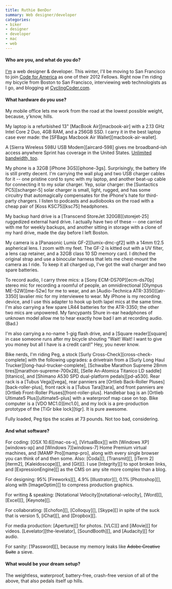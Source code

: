 ```yaml
---
title: Ruthie BenDor
summary: Web designer/developer
categories:
- biker
- designer
- developer
- mac
- web
---
```


#### Who are you, and what do you do?

[I'm](http://ruthiebendor.com/ "Ruthie's website.") a web designer & developer. This winter, I'll be moving to San Francisco to join [Code for America](http://codeforamerica.org/ "A non-profit for involving the web industry in the public service.") as one of their 2012 Fellows. Right now I'm riding my bicycle from Boston to San Francisco, interviewing web technologists as I go, and blogging at [CyclingCoder.com](http://cyclingcoder.com/ "Ruthie's cross-country-biking site.").

#### What hardware do you use?

My mobile office lets me work from the road at the lowest possible weight, because, y'know, hills.

My laptop is a refurbished 13" [MacBook Air][macbook-air] with a 2.13 GHz Intel Core 2 Duo, 4GB RAM, and a 256GB SSD. I carry it in the best laptop case ever made: the [SFBags Macbook Air Wallet][macbook-air-wallet].

A [Sierra Wireless 598U USB Modem][aircard-598] gives me broadband-ish access anywhere Sprint has coverage in the United States. [Unlimited bandwidth, too](http://www.millenicom.com/ "Millenicom offers mobile broadband.").

My phone is a 32GB [iPhone 3GS][iphone-3gs]. Surprisingly, the battery life is still pretty decent. I'm carrying the wall plug and two USB charger cables for it -- one pristine cord to sync with my laptop, and another beat-up cable for connecting it to my solar charger. Yep, solar charger: the [Suntactics PC5][scharger-5] solar charger is small, light, rugged, and has some circuitry that automagically compensates for the iPhone's hate for third-party chargers. I listen to podcasts and audiobooks on the road with a cheap pair of [Koss KSC75][ksc75] headphones.

My backup hard drive is a [Transcend StoreJet 320GB][storejet-25] ruggedized external hard drive. I actually have two of these -- one carried with me for weekly backups, and another sitting in storage with a clone of my hard drive, made the day before I left Boston.

My camera is a [Panasonic Lumix GF-2][lumix-dmc-gf2] with a 14mm f/2.5 aspherical lens. I zoom with my feet. The GF-2 is kitted out with a UV filter, a lens cap retainer, and a 32GB class 10 SD memory card. I ditched the original strap and use a binocular harness that lets me chest-mount the camera as I ride. To keep it all charged up, I've got the wall charger and two spare batteries.

To record audio, I carry three mics: a [Sony ECM-DS70P][ecm-ds70p] stereo mic for recording a roomful of people, an omnidirectional [Olympus ME-52W][me-52w] for me to wear, and an [Audio-Technica ATR-3350][atr-3350] lavalier mic for my interviewee to wear. My iPhone is my recording device, and I use this adapter to hook up both lapel mics at the same time. I'm also carrying a few spare LR44 batteries for the ATR-3350; the other two mics are unpowered. My fancypants Shure in-ear headphones of unknown model allow me to hear exactly how bad I am at recording audio. (Bad.)

I'm also carrying a no-name 1-gig flash drive, and a [Square reader][square] in case someone runs after my bicycle shouting "Wait! Wait! I want to give you money but all I have is a credit card!" Hey, you never know.

Bike nerds, I'm riding Peg, a stock [Surly Cross-Check][cross-check-complete] with the following upgrades: a drivetrain from a [Surly Long Haul Trucker][long-haul-trucker-complete], [Schwalbe Marathon Supreme 28mm tires][marathon-supreme-700x28], [Selle An-Atomica Titanico LD saddle][titanico], and [Shimano A530 SPD dual-platform pedals][pd-a530]. Rear rack is a [Tubus Vega][vega], rear panniers are [Ortlieb Back-Roller Pluses][back-roller-plus], front rack is a [Tubus Tara][tara], and front panniers are [Ortlieb Front-Roller Pluses][front-roller-plus]. Handlebar bag is an [Ortlieb Ultimate5 Plus][ultimate5-plus] with a waterproof map case on top. Bike computer is a [VDO MC1.0][mc1.0], and my lock is a pre-production prototype of the [TiGr bike lock][tigr]. It is pure awesome.

Fully loaded, Peg tips the scales at 73 pounds. Not too bad, considering.

#### And what software?

For coding: [OSX 10.6][mac-os-x], [VirtualBox][] with [Windows XP][windows-xp] and [Windows 7][windows-7] Home Premium virtual machines, and [MAMP Pro][mamp-pro], along with every single browser you can think of and then some. Also: [Coda][], [Transmit][], [iTerm 2][iterm2], [Kaleidoscope][], and [Git][]. I use [Integrity][] to spot broken links, and [ExpressionEngine][] as the CMS on any site more complex than a blog.

For designing: 95% [Fireworks][], 4.9% [Illustrator][], 0.1% [Photoshop][], along with [ImageOptim][] to compress production graphics.

For writing & speaking: [Notational Velocity][notational-velocity], [Word][], [Excel][], [Keynote][].

For collaborating: [Echofon][], [Colloquy][], [Skype][] in spite of the suck that is version 5, [iChat][], and [Dropbox][].

For media production: [Aperture][] for photos. [VLC][] and [iMovie][] for videos. [Levelator][the-levelator], [SoundBooth][], and [Audacity][] for audio.

For sanity: [1Password][], because my memory leaks like <del>Adobe Creative Suite</del> a sieve.

#### What would be your dream setup?

The weightless, waterproof, battery-free, crash-free version of all of the above, that also pedals itself up hills.